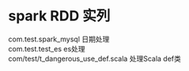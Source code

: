 # spark RDD 实列

com.test.spark_mysql 日期处理<br>
com.test.test_es es处理<br>
com/test/t_dangerous_use_def.scala 处理Scala def类<br>